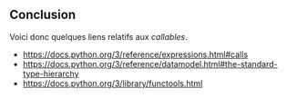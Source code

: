 ## Conclusion

Voici donc quelques liens relatifs aux *callables*.

* <https://docs.python.org/3/reference/expressions.html#calls>
* <https://docs.python.org/3/reference/datamodel.html#the-standard-type-hierarchy>
* <https://docs.python.org/3/library/functools.html>
